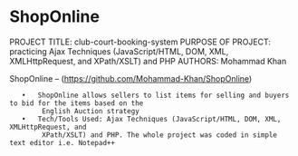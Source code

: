 # ShopOnline

PROJECT TITLE: club-court-booking-system
PURPOSE OF PROJECT: practicing Ajax Techniques (JavaScript/HTML, DOM, XML, XMLHttpRequest, and XPath/XSLT) and PHP
AUTHORS: Mohammad Khan

ShopOnline – (https://github.com/Mohammad-Khan/ShopOnline) 

       •   ShopOnline allows sellers to list items for selling and buyers to bid for the items based on the     
            English Auction strategy
       •   Tech/Tools Used: Ajax Techniques (JavaScript/HTML, DOM, XML, XMLHttpRequest, and
            XPath/XSLT) and PHP. The whole project was coded in simple text editor i.e. Notepad++
